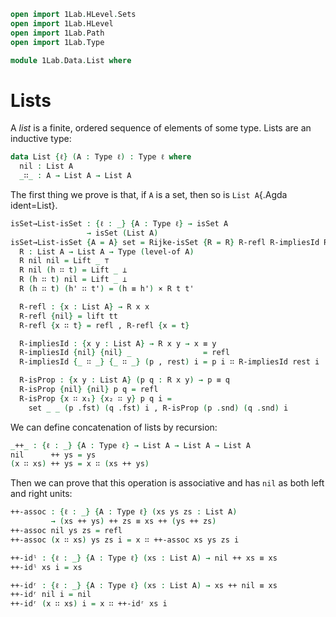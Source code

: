 ```agda
open import 1Lab.HLevel.Sets
open import 1Lab.HLevel
open import 1Lab.Path
open import 1Lab.Type

module 1Lab.Data.List where
```

# Lists

A _list_ is a finite, ordered sequence of elements of some type. Lists
are an inductive type:

```agda
data List {ℓ} (A : Type ℓ) : Type ℓ where
  nil : List A
  _∷_ : A → List A → List A
```

The first thing we prove is that, if `A` is a set, then so is `List
A`{.Agda ident=List}.

```agda
isSet→List-isSet : {ℓ : _} {A : Type ℓ} → isSet A
                 → isSet (List A)
isSet→List-isSet {A = A} set = Rijke-isSet {R = R} R-refl R-impliesId R-isProp where
  R : List A → List A → Type (level-of A)
  R nil nil = Lift _ ⊤
  R nil (h ∷ t) = Lift _ ⊥
  R (h ∷ t) nil = Lift _ ⊥
  R (h ∷ t) (h' ∷ t') = (h ≡ h') × R t t'

  R-refl : {x : List A} → R x x
  R-refl {nil} = lift tt
  R-refl {x ∷ t} = refl , R-refl {x = t}

  R-impliesId : {x y : List A} → R x y → x ≡ y
  R-impliesId {nil} {nil} _                = refl
  R-impliesId {_ ∷ _} {_ ∷ _} (p , rest) i = p i ∷ R-impliesId rest i

  R-isProp : {x y : List A} (p q : R x y) → p ≡ q
  R-isProp {nil} {nil} p q = refl
  R-isProp {x ∷ x₁} {x₂ ∷ y} p q i = 
    set _ _ (p .fst) (q .fst) i , R-isProp (p .snd) (q .snd) i 
```

We can define concatenation of lists by recursion:

```agda
_++_ : {ℓ : _} {A : Type ℓ} → List A → List A → List A
nil      ++ ys = ys
(x ∷ xs) ++ ys = x ∷ (xs ++ ys)
```

Then we can prove that this operation is associative and has `nil` as
both left and right units:

```agda
++-assoc : {ℓ : _} {A : Type ℓ} (xs ys zs : List A)
         → (xs ++ ys) ++ zs ≡ xs ++ (ys ++ zs)
++-assoc nil ys zs = refl
++-assoc (x ∷ xs) ys zs i = x ∷ ++-assoc xs ys zs i

++-idˡ : {ℓ : _} {A : Type ℓ} (xs : List A) → nil ++ xs ≡ xs
++-idˡ xs i = xs

++-idʳ : {ℓ : _} {A : Type ℓ} (xs : List A) → xs ++ nil ≡ xs
++-idʳ nil i = nil
++-idʳ (x ∷ xs) i = x ∷ ++-idʳ xs i
```
